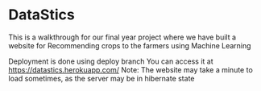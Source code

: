 # DataStics
This is a walkthrough for our final year project where we have built a website for Recommending crops to the farmers using Machine Learning 

Deployment is done using deploy branch
You can access it at https://datastics.herokuapp.com/
Note: The website may take a minute to load sometimes, as the server may be in hibernate state
